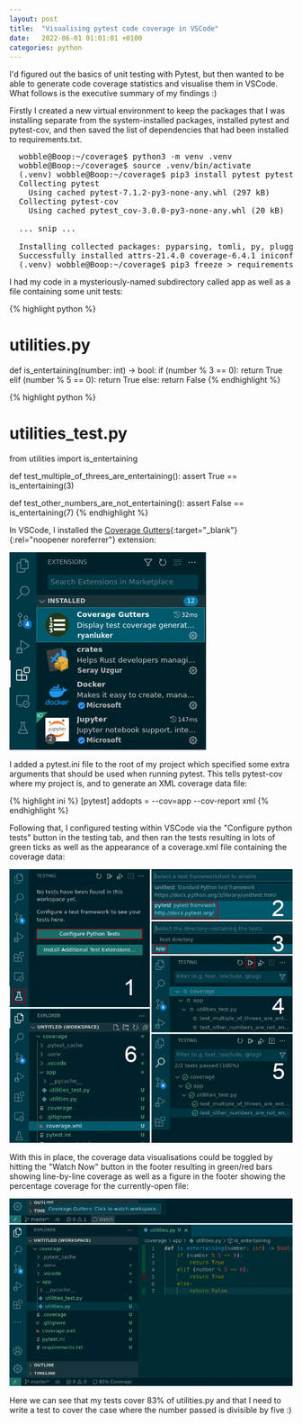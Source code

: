 ```yaml
---
layout: post
title:  "Visualising pytest code coverage in VSCode"
date:   2022-06-01 01:01:01 +0100
categories: python
---
```

I'd figured out the basics of unit testing with Pytest, but then wanted to be able to generate code coverage statistics and visualise them in VSCode. What follows is the executive summary of my findings :)

Firstly I created a new virtual environment to keep the packages that I was installing separate from the system-installed packages, installed pytest and pytest-cov, and then saved the list of dependencies that had been installed to requirements.txt.

<pre class="terminal">
  <span class="user">wobble@Boop</span>:<span class="path">~/coverage</span>$ <span class="command">python3 -m venv .venv</span>
  <span class="user">wobble@Boop</span>:<span class="path">~/coverage</span>$ <span class="command">source .venv/bin/activate</span>
  <span class="venv">(.venv)</span> <span class="user">wobble@Boop</span>:<span class="path">~/coverage</span>$ <span class="command">pip3 install pytest pytest-cov</span>
  Collecting pytest
    Using cached pytest-7.1.2-py3-none-any.whl (297 kB)
  Collecting pytest-cov
    Using cached pytest_cov-3.0.0-py3-none-any.whl (20 kB)

  <span class="snip">... snip ...</span>

  Installing collected packages: pyparsing, tomli, py, pluggy, packaging, iniconfig, coverage, attrs, pytest, pytest-cov
  Successfully installed attrs-21.4.0 coverage-6.4.1 iniconfig-1.1.1 packaging-21.3 pluggy-1.0.0 py-1.11.0 pyparsing-3.0.9 pytest-7.1.2 pytest-cov-3.0.0 tomli-2.0.1
  <span class="venv">(.venv)</span> <span class="user">wobble@Boop</span>:<span class="path">~/coverage</span>$ <span class="command">pip3 freeze &gt; requirements.txt</span>
</pre>

I had my code in a mysteriously-named subdirectory called app as well as a file containing some unit tests:

{% highlight python %}
# utilities.py
def is_entertaining(number: int) -> bool:
    if (number % 3 == 0):
        return True
    elif (number % 5 == 0):
        return True
    else:
        return False
{% endhighlight %}

{% highlight python %}
# utilities_test.py
from utilities import is_entertaining

def test_multiple_of_threes_are_entertaining():
    assert True == is_entertaining(3)

def test_other_numbers_are_not_entertaining():
    assert False == is_entertaining(7)
{% endhighlight %}

In VSCode, I installed the [Coverage Gutters](https://marketplace.visualstudio.com/items?itemName=ryanluker.vscode-coverage-gutters){:target="_blank"}{:rel="noopener noreferrer"} extension:

![Installing Coverage Gutters](/assets/images/2022-06-01-pytest-code-coverage-with-vscode/install-extension.png)

I added a pytest.ini file to the root of my project which specified some extra arguments that should be used when running pytest. This tells pytest-cov where my project is, and to generate an XML coverage data file:

{% highlight ini %}
[pytest]
addopts = --cov=app --cov-report xml
{% endhighlight %}

Following that, I configured testing within VSCode via the "Configure python tests" button in the testing tab, and then ran the tests resulting in lots of green ticks as well as the appearance of a coverage.xml file containing the coverage data:

![Configuring testing](/assets/images/2022-06-01-pytest-code-coverage-with-vscode/configure-testing.png)

With this in place, the coverage data visualisations could be toggled by hitting the "Watch Now" button in the footer resulting in green/red bars showing line-by-line coverage as well as a figure in the footer showing the percentage coverage for the currently-open file:

![Coverage](/assets/images/2022-06-01-pytest-code-coverage-with-vscode/coverage.png)

Here we can see that my tests cover 83% of utilities.py and that I need to write a test to cover the case where the number passed is divisible by five :)